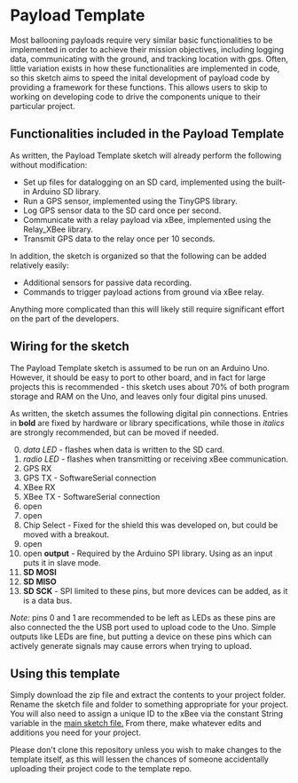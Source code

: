 # Payload Template

Most ballooning payloads require very similar basic functionalities to be implemented in order to achieve their
mission objectives, including logging data, communicating with the ground, and tracking location with gps.
Often, little variation exists in how these functionalities are implemented in code, so this sketch aims to
speed the inital development of payload code by providing a framework for these functions.  This allows users
to skip to working on developing code to drive the components unique to their particular project.

## Functionalities included in the Payload Template

As written, the Payload Template sketch will already perform the following without modification:

* Set up files for datalogging on an SD card, implemented using the built-in Arduino SD library.
* Run a GPS sensor, implemented using the TinyGPS library.
* Log GPS sensor data to the SD card once per second.
* Communicate with a relay payload via xBee, implemented using the Relay_XBee library.
* Transmit GPS data to the relay once per 10 seconds.

In addition, the sketch is organized so that the following can be added relatively easily:

* Additional sensors for passive data recording.
* Commands to trigger payload actions from ground via xBee relay.

Anything more complicated than this will likely still require significant effort on the part of the developers.

## Wiring for the sketch

The Payload Template sketch is assumed to be run on an Arduino Uno. However, it should be easy to port to other
board, and in fact for large projects this is recommended - this sketch uses about 70% of both program storage
and RAM on the Uno, and leaves only four digital pins unused.

As written, the sketch assumes the following digital pin connections. Entries in **bold** are fixed by hardware
or library specifications, while those in *italics* are strongly recommended, but can be moved if needed.

0. *data LED* - flashes when data is written to the SD card.
1. *radio LED* - flashes when transmitting or receiving xBee communication.
2. GPS RX
3. GPS TX - SoftwareSerial connection
4. XBee RX
5. XBee TX - SoftwareSerial connection
6. open
7. open
8. Chip Select - Fixed for the shield this was developed on, but could be moved with a breakout.
9. open
10. open **output** - Required by the Arduino SPI library. Using as an input puts it in slave mode.
11. **SD MOSI**
12. **SD MISO**
13. **SD SCK** - SPI limited to these pins, but more devices can be added, as it is a data bus.

*Note:* pins 0 and 1 are recommended to be left as LEDs as these pins are also connected the the USB port used
to upload code to the Uno. Simple outputs like LEDs are fine, but putting a device on these pins which can
actively generate signals may cause errors when trying to upload.

## Using this template

Simply download the zip file and extract the contents to your project folder. Rename the sketch file and folder
to something appropriate for your project.  You will also need to assign a unique ID to the xBee via the
constant String variable in the [main sketch file.](PayloadTemplate.ino) From there, make whatever edits and
additions you need for your project.

Please don't clone this repository unless you wish to make changes to the template itself, as this will lessen
the chances of someone accidentally uploading their project code to the template repo.